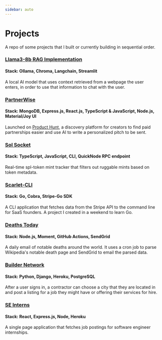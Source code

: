 ```yaml
---
sidebar: auto
---
```


# Projects

A repo of some projects that I built or currently building in sequential order.

### [Llama3-8b RAG Implementation](https://llama3-rag-v0.streamlit.app/)
#### Stack: Ollama, Chroma, Langchain, Streamlit
A local AI model that uses context retrieved from a webpage the user enters, in order to use that information to chat with the user. 

### [PartnerWise](https://partnerwise.io)
#### Stack: MongoDB, Express.js, React.js, TypeScript & JavaScript, Node.js, Material/Joy UI
Launched on <a href="https://www.producthunt.com/products/partnerwise#partnerwise">Product Hunt</a>, a discovery platform for creators to find paid partnerships easier and use AI to write a personalized pitch to be sent.

### [Sol Socket](https://github.com/nicoestrada/solsocket)
#### Stack: TypeScript, JavaScript, CLI, QuickNode RPC endpoint
Real-time spl-token mint tracker that filters out ruggable mints based on token metadata.

### [Scarlet-CLI](https://github.com/nicoestrada/scarlet-cli)
#### Stack: Go, Cobra, Stripe-Go SDK
A CLI application that fetches data from the Stripe API to the command line for SaaS founders. A project I created in a weekend to learn Go.

### [Deaths Today](https://deaths.today)
#### Stack: Node.js, Moment, GitHub Actions, SendGrid
A daily email of notable deaths around the world. It uses a cron job to parse Wikipedia's notable death page and SendGrid to email the parsed data.

### [Builder Network](https://github.com/nicoestrada/buildernetwork?tab=readme-ov-file)
#### Stack: Python, Django, Heroku, PostgreSQL
After a user signs in, a contractor can choose a city that they are located in and post a listing for a job they might have or offering their services for hire.

### [SE Interns](https://github.com/nicoestrada/seinterns-job-search)
#### Stack: React, Express.js, Node, Heroku
A single page application that fetches job postings for software engineer internships.